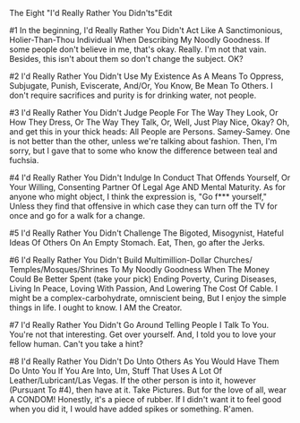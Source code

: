 The Eight "I'd Really Rather You Didn'ts"Edit

#1 In the beginning, I'd Really Rather You Didn't Act Like A Sanctimonious, Holier-Than-Thou Individual When Describing My Noodly Goodness. If some people don't believe in me, that's okay. Really. I'm not that vain. Besides, this isn't about them so don't change the subject. OK?

#2 I'd Really Rather You Didn't Use My Existence As A Means To Oppress, Subjugate, Punish, Eviscerate, And/Or, You Know, Be Mean To Others. I don't require sacrifices and purity is for drinking water, not people.

#3 I'd Really Rather You Didn't Judge People For The Way They Look, Or How They Dress, Or The Way They Talk, Or, Well, Just Play Nice, Okay? Oh, and get this in your thick heads: All People are Persons. Samey-Samey. One is not better than the other, unless we're talking about fashion. Then, I'm sorry, but I gave that to some who know the difference between teal and fuchsia.

#4 I'd Really Rather You Didn't Indulge In Conduct That Offends Yourself, Or Your Willing, Consenting Partner Of Legal Age AND Mental Maturity. As for anyone who might object, I think the expression is, "Go f*** yourself," Unless they find that offensive in which case they can turn off the TV for once and go for a walk for a change.

#5 I'd Really Rather You Didn't Challenge The Bigoted, Misogynist, Hateful Ideas Of Others On An Empty Stomach. Eat, Then, go after the Jerks.

#6 I'd Really Rather You Didn't Build Multimillion-Dollar Churches/ Temples/Mosques/Shrines To My Noodly Goodness When The Money Could Be Better Spent (take your pick)
Ending Poverty,
Curing Diseases,
Living In Peace, Loving With Passion, And Lowering The Cost Of Cable.
I might be a complex-carbohydrate, omniscient being, But I enjoy the simple things in life. I ought to know. I AM the Creator.

#7 I'd Really Rather You Didn't Go Around Telling People I Talk To You. You're not that interesting. Get over yourself. And, I told you to love your fellow human. Can't you take a hint?

#8 I'd Really Rather You Didn't Do Unto Others As You Would Have Them Do Unto You If You Are Into, Um, Stuff That Uses A Lot Of Leather/Lubricant/Las Vegas. If the other person is into it, however (Pursuant To #4), then have at it. Take Pictures. But for the love of all, wear A CONDOM! Honestly, it's a piece of rubber. If I didn't want it to feel good when you did it, I would have added spikes or something.
R'amen.
